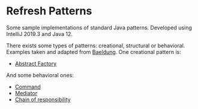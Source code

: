 # Refresh Patterns
Some sample implementations of standard Java patterns. Developed using IntelliJ 2019.3 and Java 12.

There exists some types of patterns: creational, structural or behavioral. Examples taken and adapted from [Baeldung](https://www.baeldung.com/). One creational pattern is:
- [Abstract Factory](https://www.baeldung.com/java-abstract-factory-pattern)

And some behavioral ones:
- [Command](https://www.baeldung.com/java-command-pattern)
- [Mediator](https://www.baeldung.com/java-mediator-pattern)
- [Chain of responsibility](https://www.baeldung.com/chain-of-responsibility-pattern)
